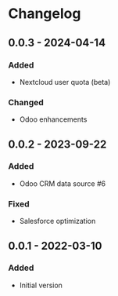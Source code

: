 # Changelog

## 0.0.3 - 2024-04-14
### Added
- Nextcloud user quota (beta)

### Changed
- Odoo enhancements

## 0.0.2 - 2023-09-22
### Added
- Odoo CRM data source #6

### Fixed
- Salesforce optimization

## 0.0.1 - 2022-03-10
### Added
- Initial version